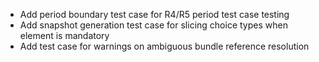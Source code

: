 * Add period boundary test case for R4/R5 period test case testing
* Add snapshot generation test case for slicing choice types when element is mandatory
* Add test case for warnings on ambiguous bundle reference resolution